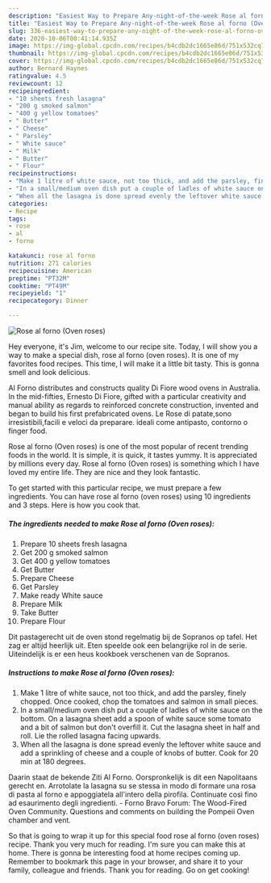 ```yaml
---
description: "Easiest Way to Prepare Any-night-of-the-week Rose al forno (Oven roses)"
title: "Easiest Way to Prepare Any-night-of-the-week Rose al forno (Oven roses)"
slug: 336-easiest-way-to-prepare-any-night-of-the-week-rose-al-forno-oven-roses
date: 2020-10-06T00:41:14.935Z
image: https://img-global.cpcdn.com/recipes/b4cdb2dc1665e86d/751x532cq70/rose-al-forno-oven-roses-recipe-main-photo.jpg
thumbnail: https://img-global.cpcdn.com/recipes/b4cdb2dc1665e86d/751x532cq70/rose-al-forno-oven-roses-recipe-main-photo.jpg
cover: https://img-global.cpcdn.com/recipes/b4cdb2dc1665e86d/751x532cq70/rose-al-forno-oven-roses-recipe-main-photo.jpg
author: Bernard Haynes
ratingvalue: 4.5
reviewcount: 12
recipeingredient:
- "10 sheets fresh lasagna"
- "200 g smoked salmon"
- "400 g yellow tomatoes"
- " Butter"
- " Cheese"
- " Parsley"
- " White sauce"
- " Milk"
- " Butter"
- " Flour"
recipeinstructions:
- "Make 1 litre of white sauce, not too thick, and add the parsley, finely chopped. Once cooked, chop the tomatoes and salmon in small pieces."
- "In a small/medium oven dish put a couple of ladles of white sauce on the bottom. On a lasagna sheet add a spoon of white sauce some tomato and a bit of salmon but don&#39;t overfill it. Cut the lasagna sheet in half and roll. Lie the rolled lasagna facing upwards."
- "When all the lasagna is done spread evenly the leftover white sauce and add a sprinkling of cheese and a couple of knobs of butter. Cook for 20 min at 180 degrees."
categories:
- Recipe
tags:
- rose
- al
- forno

katakunci: rose al forno 
nutrition: 271 calories
recipecuisine: American
preptime: "PT32M"
cooktime: "PT49M"
recipeyield: "1"
recipecategory: Dinner

---
```



![Rose al forno (Oven roses)](https://img-global.cpcdn.com/recipes/b4cdb2dc1665e86d/751x532cq70/rose-al-forno-oven-roses-recipe-main-photo.jpg)

Hey everyone, it's Jim, welcome to our recipe site. Today, I will show you a way to make a special dish, rose al forno (oven roses). It is one of my favorites food recipes. This time, I will make it a little bit tasty. This is gonna smell and look delicious.

Al Forno distributes and constructs quality Di Fiore wood ovens in Australia. In the mid-fifties, Ernesto Di Fiore, gifted with a particular creativity and manual ability as regards to reinforced concrete construction, invented and began to build his first prefabricated ovens. Le Rose di patate,sono irresistibili,facili e veloci da preparare. ideali come antipasto, contorno o finger food.

Rose al forno (Oven roses) is one of the most popular of recent trending foods in the world. It is simple, it is quick, it tastes yummy. It is appreciated by millions every day. Rose al forno (Oven roses) is something which I have loved my entire life. They are nice and they look fantastic.


To get started with this particular recipe, we must prepare a few ingredients. You can have rose al forno (oven roses) using 10 ingredients and 3 steps. Here is how you cook that.

<!--inarticleads1-->

##### The ingredients needed to make Rose al forno (Oven roses):

1. Prepare 10 sheets fresh lasagna
1. Get 200 g smoked salmon
1. Get 400 g yellow tomatoes
1. Get  Butter
1. Prepare  Cheese
1. Get  Parsley
1. Make ready  White sauce
1. Prepare  Milk
1. Take  Butter
1. Prepare  Flour


Dit pastagerecht uit de oven stond regelmatig bij de Sopranos op tafel. Het zag er altijd heerlijk uit. Eten speelde ook een belangrijke rol in de serie. Uiteindelijk is er een heus kookboek verschenen van de Sopranos. 

<!--inarticleads2-->

##### Instructions to make Rose al forno (Oven roses):

1. Make 1 litre of white sauce, not too thick, and add the parsley, finely chopped. Once cooked, chop the tomatoes and salmon in small pieces.
1. In a small/medium oven dish put a couple of ladles of white sauce on the bottom. On a lasagna sheet add a spoon of white sauce some tomato and a bit of salmon but don&#39;t overfill it. Cut the lasagna sheet in half and roll. Lie the rolled lasagna facing upwards.
1. When all the lasagna is done spread evenly the leftover white sauce and add a sprinkling of cheese and a couple of knobs of butter. Cook for 20 min at 180 degrees.


Daarin staat de bekende Ziti Al Forno. Oorspronkelijk is dit een Napolitaans gerecht en. Arrotolate la lasagna su se stessa in modo di formare una rosa di pasta al forno e appoggiatela all&#39;intero della pirofila. Continuate così fino ad esaurimento degli ingredienti. - Forno Bravo Forum: The Wood-Fired Oven Community. Questions and comments on building the Pompeii Oven chamber and vent. 

So that is going to wrap it up for this special food rose al forno (oven roses) recipe. Thank you very much for reading. I'm sure you can make this at home. There is gonna be interesting food at home recipes coming up. Remember to bookmark this page in your browser, and share it to your family, colleague and friends. Thank you for reading. Go on get cooking!

